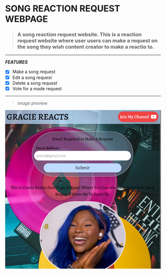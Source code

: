 # SONG REACTION REQUEST WEBPAGE
> ### A song reaction request website. This is a reaction request website where user users can make a request on the song they wish content creator to make a reactio to.

---

**_FEATURES_**
* [x] Make a song request
* [x] Edit a song request
* [x] Delete a song request
* [x] Vote for a made request

---

> *image preview*

![image preview](./src/assests/gracie.png "page preview")